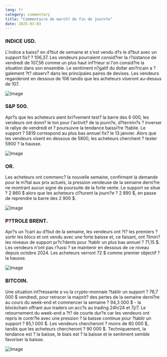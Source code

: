 ```yaml
---
lang: fr
category: commentary
title: "Commentaire de march? de fin de journ?e"
date: 2025-03-03
---
```


### INDICE USD.

L'indice a baiss? en d?but de semaine et s'est vendu d?s le d?but avec un support fix? ? 106,37. Les vendeurs pourraient consid?rer la r?sistance de vendredi de 107,56 comme un plus haut inf?rieur si l'on consid?re la situation dans son ensemble. Le sentiment n?gatif du dollar am?ricain a ?galement ?t? observ? dans les principales paires de devises. Les vendeurs regarderont en dessous de 106 tandis que les acheteurs viseront au-dessus de 107.

![Image](https://markleighedu.github.io/img/Mar-2025/03-Mar-2025/usdindex.jpg)

### S&P 500.

Apr?s que les acheteurs aient bri?vement test? la barre des 6 000, les vendeurs ont donn? le ton pour l'activit? de la journ?e, d?termin?s ? inverser le rallye de vendredi et ? poursuivre la tendance baissi?re ?tablie. Le support ? 5819 correspond au plus bas annuel fix? le 13 janvier. Alors que les vendeurs visent en dessous de 5800, les acheteurs cherchent ? tester 5900 ? la hausse.  

![Image](https://markleighedu.github.io/img/Mar-2025/03-Mar-2025/sp500.jpg)

### OR.

Les acheteurs ont commenc? la nouvelle semaine, confirmant la demande pour le m?tal aux prix actuels, la pression vendeuse de la semaine derni?re ne montrant aucun signe de poursuite de la forte vente. Le support se situe ? 2 860 $ alors que les acheteurs cl?turent la journ?e ? 2 890 $, en passe de reprendre la barre des 2 900 $.

![Image](https://markleighedu.github.io/img/Mar-2025/03-Mar-2025/gold.jpg)

### P?TROLE BRENT.

Apr?s un ?cart au d?but de la semaine, les vendeurs ont ?t? les premiers ? sortir les blocs et ont vendu avec une forte baisse et, ce faisant, ont ?limin? les niveaux de support pr?c?dents pour ?tablir un plus bas annuel ? 71,15 $. Les vendeurs n'ont pas r?ussi ? se maintenir en dessous de ce niveau depuis octobre 2024. Les acheteurs verront 72 $ comme premier objectif ? la hausse.

![Image](https://markleighedu.github.io/img/Mar-2025/03-Mar-2025/brentoil.jpg)

### BITCOIN.

Une situation int?ressante a vu la crypto-monnaie ?tablir un support ? 76,7 000 $ vendredi, pour retracer la majorit? des pertes de la semaine derni?re au cours du week-end et commencer la semaine ? 94,3 000 $ - la blockchain offrant aux traders un acc?s au trading 24h/24 et 7j/7. Le retournement du week-end a ?t? de courte dur?e car les vendeurs ont repris le contr?le avec une pression ? la baisse continue pour ?tablir un support ? 85,1 000 $. Les vendeurs chercheront ? moins de 80 000 $, tandis que les acheteurs chercheront ? 90 000 $. Techniquement, la tendance est ? la baisse, le biais est ? la baisse et le sentiment semble favoriser la baisse. 

![Image](https://markleighedu.github.io/img/Mar-2025/03-Mar-2025/bitcoin.jpg)

